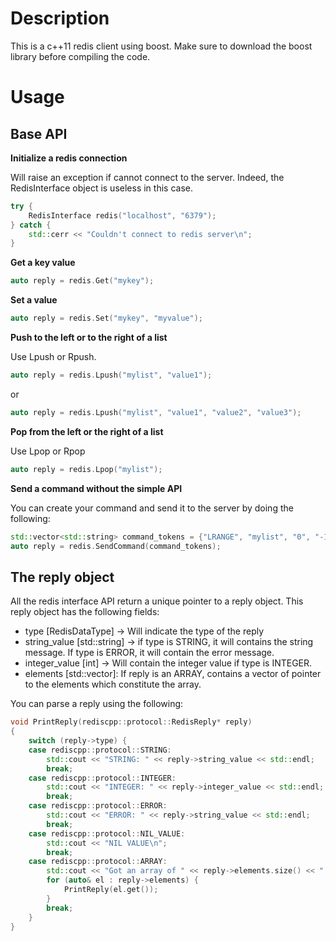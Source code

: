 Description
===========

This is a c++11 redis client using boost.
Make sure to download the boost library before compiling the code.

Usage
=====

Base API
--------

**Initialize a redis connection**

Will raise an exception if cannot connect to the server. Indeed, the RedisInterface
object is useless in this case.

```c++
try {
    RedisInterface redis("localhost", "6379");
} catch {
    std::cerr << "Couldn't connect to redis server\n";
}
```

**Get a key value**

```c++
auto reply = redis.Get("mykey");
```

**Set a value**

```c++
auto reply = redis.Set("mykey", "myvalue");
```

**Push to the left or to the right of a list**

Use Lpush or Rpush.

```c++
auto reply = redis.Lpush("mylist", "value1");
```

or

```c++
auto reply = redis.Lpush("mylist", "value1", "value2", "value3");
```

**Pop from the left or the right of a list**

Use Lpop or Rpop

```c++
auto reply = redis.Lpop("mylist");
```

**Send a command without the simple API**

You can create your command and send it to the server by doing the following:

```c++
std::vector<std::string> command_tokens = {"LRANGE", "mylist", "0", "-1"};
auto reply = redis.SendCommand(command_tokens);
```

The reply object
----------------

All the redis interface API return a unique pointer to a reply object. This reply
object has the following fields:

* type [RedisDataType] -> Will indicate the type of the reply
* string_value [std::string] -> if type is STRING, it will contains the string message.
If type is ERROR, it will contain the error message.
* integer_value [int] -> Will contain the integer value if type is INTEGER.
* elements [std::vector<RedisReplyPtr>]: If reply is an ARRAY, contains a vector of
pointer to the elements which constitute the array.

You can parse a reply using the following:

```c++
void PrintReply(rediscpp::protocol::RedisReply* reply)
{
    switch (reply->type) {
    case rediscpp::protocol::STRING:
        std::cout << "STRING: " << reply->string_value << std::endl;
        break;
    case rediscpp::protocol::INTEGER:
        std::cout << "INTEGER: " << reply->integer_value << std::endl;
        break;
    case rediscpp::protocol::ERROR:
        std::cout << "ERROR: " << reply->string_value << std::endl;
        break;
    case rediscpp::protocol::NIL_VALUE:
        std::cout << "NIL VALUE\n";
        break;
    case rediscpp::protocol::ARRAY:
        std::cout << "Got an array of " << reply->elements.size() << " elements\n";
        for (auto& el : reply->elements) {
            PrintReply(el.get());
        }
        break;
    }
}
```
